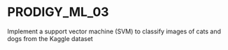 # PRODIGY_ML_03
Implement a support vector machine (SVM) to classify images of cats and dogs from the Kaggle dataset
